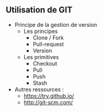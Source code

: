 ## Utilisation de GIT

* Principe de la gestion de version
    * Les principes
        * Clone / Fork
        * Pull-request
        * Version
    * Les primitives
        * Checkout
        * Pull
        * Push
        * Stash
* Autres ressources : 
    * https://try.github.io/
    * http://git-scm.com/